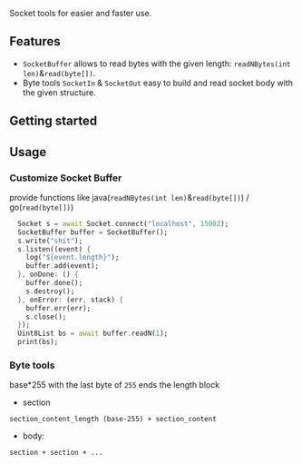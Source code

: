 <!--
This README describes the package. If you publish this package to pub.dev,
this README's contents appear on the landing page for your package.

For information about how to write a good package README, see the guide for
[writing package pages](https://dart.dev/guides/libraries/writing-package-pages).

For general information about developing packages, see the Dart guide for
[creating packages](https://dart.dev/guides/libraries/create-library-packages)
and the Flutter guide for
[developing packages and plugins](https://flutter.dev/developing-packages).
-->

Socket tools for easier and faster use.


## Features
- `SocketBuffer` allows to read bytes with the given length: `readNBytes(int len)`&`read(byte[])`.
- Byte tools `SocketIn` & `SocketOut` easy to build and read socket body with the given structure.

## Getting started

## Usage

### Customize Socket Buffer
provide functions like java(`readNBytes(int len)`&`read(byte[])`) / go(`read(byte[])`)
```dart
  Socket s = await Socket.connect("localhost", 15002);
  SocketBuffer buffer = SocketBuffer();
  s.write("shit");
  s.listen((event) {
    log("${event.length}");
    buffer.add(event);
  }, onDone: () {
    buffer.done();
    s.destroy();
  }, onError: (err, stack) {
    buffer.err(err);
    s.close();
  });
  Uint8List bs = await buffer.readN(1);
  print(bs);
`````

### Byte tools

base*255 with the last byte of `255` ends the length block

- section
```
section_content_length (base-255) + section_content
```
- body:
```
section + section + ...
```


<!--
## Additional information
-->
